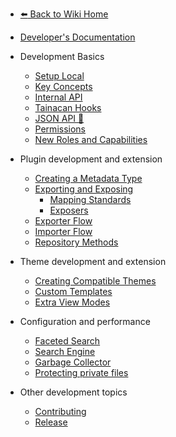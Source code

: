 * [:arrow_left: Back to Wiki Home](/#tainacan-wiki)
* [Developer's Documentation](/dev/)
 
* Development Basics
	* [Setup Local](/dev/setup-local.md) 
	* [Key Concepts](/dev/key-concepts.md)
	* [Internal API](/dev/internal-api.md)
	* [Tainacan Hooks](/dev/hooks.md)
	* [JSON API :link:](https://tainacan.org/api-docs/ ':ignore')
	* [Permissions](/dev/permissions.md) 
	* [New Roles and Capabilities](/dev/roles-capabilities.md) 
* Plugin development and extension 
	* [Creating a Metadata Type](/dev/creating-metadata-type.md)
	* [Exporting and Exposing](/dev/exporting-and-exposing.md)
	    * [Mapping Standards](/dev/mapping-standards.md)
	    * [Exposers](/dev/exposers.md)
	* [Exporter Flow](/dev/exporter-flow.md)
	* [Importer Flow](/dev/importer-flow.md)
    * [Repository Methods](/dev/repository-methods.md) 	
* Theme development and extension 
    * [Creating Compatible Themes](/dev/creating-compatible-themes.md)
	* [Custom Templates](/dev/custom-templates.md)
	* [Extra View Modes](/dev/extra-view-modes.md)
* Configuration and performance 
	* [Faceted Search](/dev/faceted-search.md) 
	* [Search Engine](/dev/search-engine.md) 
	* [Garbage Collector](/dev/garbage-collector.md)
	* [Protecting private files](/dev/private-files.md)
* Other development topics
    * [Contributing](/dev/CONTRIBUTING.md)
    * [Release](/dev/release.md) 
